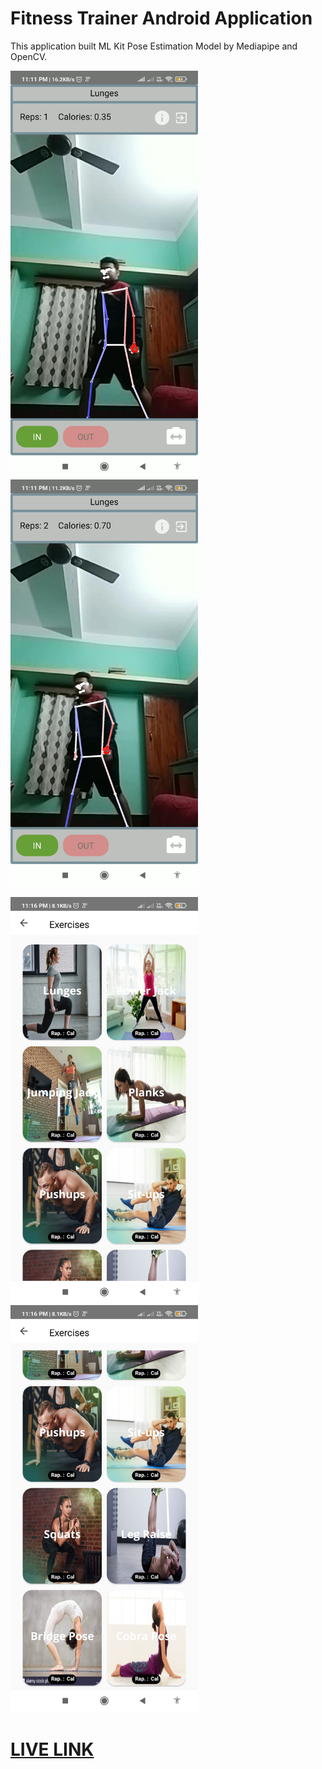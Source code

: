 


# Fitness Trainer Android Application
  This application built ML Kit Pose Estimation Model by Mediapipe and OpenCV.
  

<img src="Screenshot_2021-11-14-23-13-23-203_com.google.android.apps.photos.jpg" width="300"><img src="Screenshot_2021-11-14-23-13-28-144_com.google.android.apps.photos.jpg" width="300">

<img src="Screenshot_2021-11-14-23-16-10-117_com.fitbuddy.admin.fitbuddy2.jpg" width="300"><img src="Screenshot_2021-11-14-23-16-12-434_com.fitbuddy.admin.fitbuddy2.jpg" width="300">


# [LIVE LINK](https://play.google.com/store/apps/details?id=com.fitbuddy.admin.fitbuddy2)




    
  
